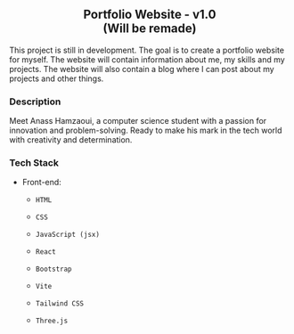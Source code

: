 <h2 align="center">
  Portfolio Website - v1.0<br/>
  (Will be remade)
</h2>
This project is still in development. The goal is to create a portfolio website for myself. The website will contain information about me, my skills and my projects. The website will also contain a blog where I can post about my projects and other things.

### Description
Meet Anass Hamzaoui, a computer science student with a passion for innovation and problem-solving. Ready to make his mark in the tech world with creativity and determination.

### Tech Stack
- Front-end:
  -     HTML
  -     CSS
  -     JavaScript (jsx)
  -     React
  -     Bootstrap
  -     Vite
  -     Tailwind CSS
  -     Three.js
